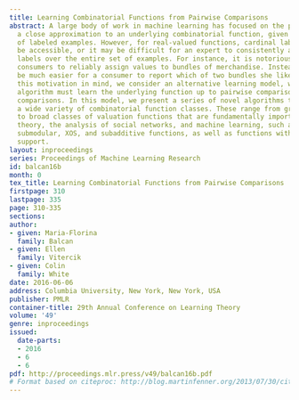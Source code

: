 ```yaml
---
title: Learning Combinatorial Functions from Pairwise Comparisons
abstract: A large body of work in machine learning has focused on the problem of learning
  a close approximation to an underlying combinatorial function, given a small set
  of labeled examples. However, for real-valued functions, cardinal labels might not
  be accessible, or it may be difficult for an expert to consistently assign real-valued
  labels over the entire set of examples. For instance, it is notoriously hard for
  consumers to reliably assign values to bundles of merchandise. Instead, it might
  be much easier for a consumer to report which of two bundles she likes better. With
  this motivation in mind, we consider an alternative learning model, wherein the
  algorithm must learn the underlying function up to pairwise comparisons, from pairwise
  comparisons. In this model, we present a series of novel algorithms that learn over
  a wide variety of combinatorial function classes. These range from graph functions
  to broad classes of valuation functions that are fundamentally important in microeconomic
  theory, the analysis of social networks, and machine learning, such as coverage,
  submodular, XOS, and subadditive functions, as well as functions with sparse Fourier
  support.
layout: inproceedings
series: Proceedings of Machine Learning Research
id: balcan16b
month: 0
tex_title: Learning Combinatorial Functions from Pairwise Comparisons
firstpage: 310
lastpage: 335
page: 310-335
sections: 
author:
- given: Maria-Florina
  family: Balcan
- given: Ellen
  family: Vitercik
- given: Colin
  family: White
date: 2016-06-06
address: Columbia University, New York, New York, USA
publisher: PMLR
container-title: 29th Annual Conference on Learning Theory
volume: '49'
genre: inproceedings
issued:
  date-parts:
  - 2016
  - 6
  - 6
pdf: http://proceedings.mlr.press/v49/balcan16b.pdf
# Format based on citeproc: http://blog.martinfenner.org/2013/07/30/citeproc-yaml-for-bibliographies/
---
```

